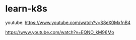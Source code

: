# learn-k8s
youtube: https://www.youtube.com/watch?v=S8eX0MxfnB4

https://www.youtube.com/watch?v=EQNO_kM96Mo
